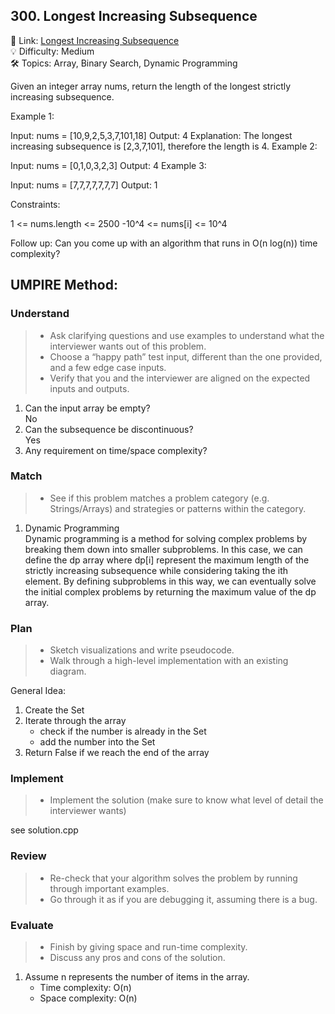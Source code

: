 ## 300. Longest Increasing Subsequence
🔗 Link: [Longest Increasing Subsequence](https://leetcode.com/problems/longest-increasing-subsequence/description/)  
💡 Difficulty: Medium  
🛠️ Topics: Array, Binary Search, Dynamic Programming

Given an integer array nums, return the length of the longest strictly increasing subsequence.


Example 1:

Input: nums = [10,9,2,5,3,7,101,18]
Output: 4
Explanation: The longest increasing subsequence is [2,3,7,101], therefore the length is 4.
Example 2:

Input: nums = [0,1,0,3,2,3]
Output: 4
Example 3:

Input: nums = [7,7,7,7,7,7,7]
Output: 1
 

Constraints:

1 <= nums.length <= 2500
-10^4 <= nums[i] <= 10^4
 

Follow up: Can you come up with an algorithm that runs in O(n log(n)) time complexity?
## UMPIRE Method:

### Understand
> - Ask clarifying questions and use examples to understand what the interviewer wants out of this problem.
> - Choose a “happy path” test input, different than the one provided, and a few edge case inputs.
> - Verify that you and the interviewer are aligned on the expected inputs and outputs.
1. Can the input array be empty?  
   No
3. Can the subsequence be discontinuous?  
   Yes
4. Any requirement on time/space complexity?  
### Match
> - See if this problem matches a problem category (e.g. Strings/Arrays) and strategies or patterns within the category.
1. Dynamic Programming  
   Dynamic programming is a method for solving complex problems by breaking them down into smaller subproblems. In this case, we can define the dp array where dp[i] represent the
   maximum length of the strictly increasing subsequence while considering taking the ith element. By defining subproblems in this way,  we can eventually solve the initial complex
   problems by returning the maximum value of the dp array.
### Plan
> - Sketch visualizations and write pseudocode.
> - Walk through a high-level implementation with an existing diagram.

General Idea: 
1. Create the Set
2. Iterate through the array
   - check if the number is already in the Set
   - add the number into the Set
3. Return False if we reach the end of the array

### Implement
> - Implement the solution (make sure to know what level of detail the interviewer wants)  

see solution.cpp
### Review
> - Re-check that your algorithm solves the problem by running through important examples.
> - Go through it as if you are debugging it, assuming there is a bug.
### Evaluate
> - Finish by giving space and run-time complexity.
> - Discuss any pros and cons of the solution.
1. Assume n represents the number of items in the array.
   - Time complexity: O(n)
   - Space complexity: O(n)

